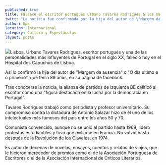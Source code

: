 ```yaml
---
published: true
title: Fallece el escritor portugués Urbano Tavares Rodrigues a los 89 años
twitt: "La noticia fue confirmada por la hija del autor de \"Margem da ausencia\" o \"O dia ultimo e o primeiro\" en su página de facebook."
author: Dpa
location: Internacional
category: Cultura y Espectáculos
layout: posts
---
```


![](http://i.imgur.com/XOfDiPFm.png)Lisboa. Urbano Tavares Rodrigues, escritor portugués y una de las personalidades más influyentes de Portugal en el siglo XX, falleció hoy en el Hospital dos Capuchos de Lisboa.

Así lo confirmó la hija del autor de "Margem da ausencia" o "O dia ultimo e o primeiro", que tenía 89 años, en su página de facebook.

Tras conocerse la noticia, la alianza de partidos de izquierda BE calificó al escritor como una "figura destacada en la lucha por la democracia en Portugal".

Tavares Rodrigues trabajó como periodista y profesor universitario. Su compromiso contra la dictadura de António Salazar hizo de él uno de los intelectuales más famosos del país entre los años 50 y 70.

Comunista convencido, aunque no se unió al partido hasta 1969, lideró protestas estudiantiles y tuvo que exiliarse en Francia. No volvió hasta después de la Revolución de los Claveles, en 1974.

Es autor de decenas de novelas, ensayos, cuentos y relatos de viajes, que le hicieron merecedor de premios como el de la Asociación Portuguesa de Escritores o el de la Asociación Internacional de Críticos Literarios.
